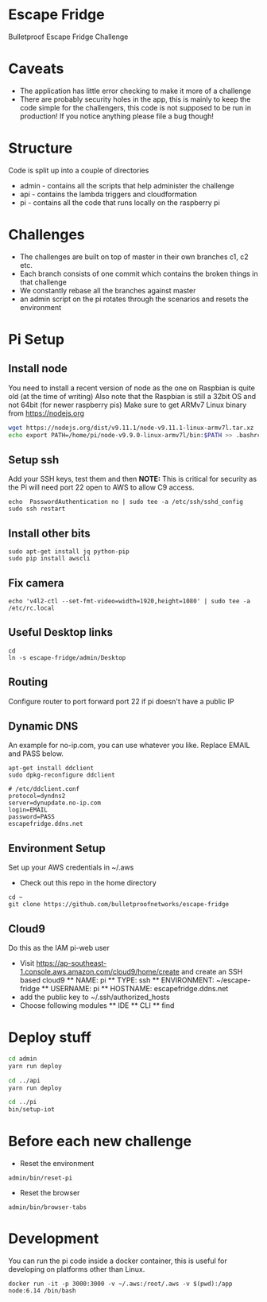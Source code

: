 # Escape Fridge

Bulletproof Escape Fridge Challenge

# Caveats

* The application has little error checking to make it more of a challenge
* There are probably security holes in the app, this is mainly to keep the code
  simple for the challengers, this code is not supposed to be run in production!
  If you notice anything please file a bug though!

# Structure

Code is split up into a couple of directories

* admin - contains all the scripts that help administer the challenge
* api - contains the lambda triggers and cloudformation
* pi - contains all the code that runs locally on the raspberry pi

# Challenges

* The challenges are built on top of master in their own branches c1, c2 etc.
* Each branch consists of one commit which contains the broken things in that challenge
* We constantly rebase all the branches against master
* an admin script on the pi rotates through the scenarios and resets the environment

# Pi Setup

## Install node

You need to install a recent version of node as the one on Raspbian is quite old (at the time of writing)
Also note that the Raspbian is still a 32bit OS and not 64bit (for newer raspberry pis)
Make sure to get ARMv7 Linux binary from https://nodejs.org

``` bash
wget https://nodejs.org/dist/v9.11.1/node-v9.11.1-linux-armv7l.tar.xz
echo export PATH=/home/pi/node-v9.9.0-linux-armv7l/bin:$PATH >> .bashrc
```

## Setup ssh

Add your SSH keys, test them and then
**NOTE:** This is critical for security as the Pi will need port 22 open to AWS
to allow C9 access.

```
echo  PasswordAuthentication no | sudo tee -a /etc/ssh/sshd_config
sudo ssh restart
```

## Install other bits

```
sudo apt-get install jq python-pip
sudo pip install awscli
```

## Fix camera

```
echo 'v4l2-ctl --set-fmt-video=width=1920,height=1080' | sudo tee -a /etc/rc.local
```

## Useful Desktop links

```
cd
ln -s escape-fridge/admin/Desktop
```

## Routing

Configure router to port forward port 22 if pi doesn't have a public IP

## Dynamic DNS

An example for no-ip.com, you can use whatever you like. Replace EMAIL and PASS
below.

```
apt-get install ddclient
sudo dpkg-reconfigure ddclient

# /etc/ddclient.conf
protocol=dyndns2
server=dynupdate.no-ip.com
login=EMAIL
password=PASS
escapefridge.ddns.net
```

## Environment Setup

Set up your AWS credentials in ~/.aws

* Check out this repo in the home directory
```
cd ~
git clone https://github.com/bulletproofnetworks/escape-fridge
```

## Cloud9

Do this as the IAM pi-web user

* Visit https://ap-southeast-1.console.aws.amazon.com/cloud9/home/create and create an SSH based cloud9
** NAME: pi
** TYPE: ssh
** ENVIRONMENT: ~/escape-fridge
** USERNAME: pi
** HOSTNAME: escapefridge.ddns.net
* add the public key to ~/.ssh/authorized_hosts
* Choose following modules
** IDE
** CLI
** find

# Deploy stuff

``` bash
cd admin
yarn run deploy

cd ../api
yarn run deploy

cd ../pi
bin/setup-iot
```

# Before each new challenge

* Reset the environment

```
admin/bin/reset-pi
```

* Reset the browser

```
admin/bin/browser-tabs
```

# Development

You can run the pi code inside a docker container, this is useful for developing on platforms other than Linux.

```
docker run -it -p 3000:3000 -v ~/.aws:/root/.aws -v $(pwd):/app node:6.14 /bin/bash
```
